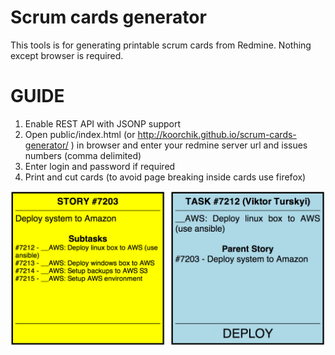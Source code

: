 Scrum cards generator
=====================

This tools is for generating printable scrum cards from Redmine. Nothing except browser is required.

# GUIDE

1. Enable REST API with JSONP support
2. Open public/index.html (or http://koorchik.github.io/scrum-cards-generator/ ) in browser and enter your redmine server url and issues numbers (comma delimited)
3. Enter login and password if required
4. Print and cut cards (to avoid page breaking inside cards use firefox)

![cards](cards.png)
